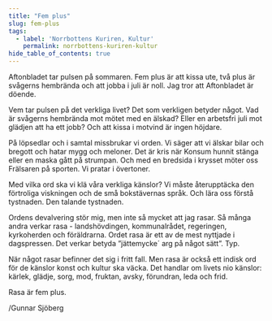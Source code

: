 ```yaml
---
title: "Fem plus"
slug: fem-plus
tags:
  - label: 'Norrbottens Kuriren, Kultur'
    permalink: norrbottens-kuriren-kultur
hide_table_of_contents: true
---
```

Aftonbladet tar pulsen på sommaren. Fem plus är att kissa ute, två plus är svågerns hembrända och att jobba i juli är noll. Jag tror att Aftonbladet är döende.

<!--truncate-->

Vem tar pulsen på det verkliga livet? Det som verkligen betyder något. Vad är svågerns hembrända mot mötet med en älskad? Eller en arbetsfri juli mot glädjen att ha ett jobb? Och att kissa i motvind är ingen höjdare.

På löpsedlar och i samtal missbrukar vi orden. Vi säger att vi älskar bilar och bregott och hatar mygg och meloner. Det är kris när Konsum hunnit stänga eller en maska gått på strumpan. Och med en bredsida i krysset möter oss Frälsaren på sporten. Vi pratar i övertoner.

Med vilka ord ska vi klä våra verkliga känslor? Vi måste återupptäcka den förtroliga viskningen och de små bokstävernas språk. Och lära oss förstå tystnaden. Den talande tystnaden.

Ordens devalvering stör mig, men inte så mycket att jag rasar. Så många andra verkar rasa - landshövdingen, kommunalrådet, regeringen, kyrkoherden och föräldrarna. Ordet rasa är ett av de mest nyttjade i dagspressen. Det verkar betyda ”jättemycke´ arg på något sätt”. Typ.

När något rasar befinner det sig i fritt fall. Men rasa är också ett indisk ord för de känslor konst och kultur ska väcka. Det handlar om livets nio känslor: kärlek, glädje, sorg, mod, fruktan, avsky, förundran, leda och frid. 

Rasa är fem plus.

/Gunnar Sjöberg
